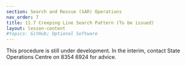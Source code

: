 ```yaml
---
section: Search and Rescue (SAR) Operations
nav_order: 7
title: 11.7 Creeping Line Search Pattern (To be issued)
layout: lesson-content
#topics: GitHub; Optional Software
---
```


This procedure is still under development. In the interim, contact State Operations Centre on 8354 6924 for advice.